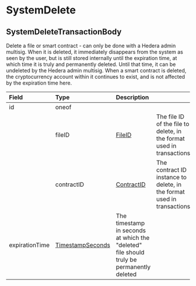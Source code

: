 # SystemDelete

## SystemDeleteTransactionBody

Delete a file or smart contract - can only be done with a Hedera admin multisig. When it is deleted, it immediately disappears from the system as seen by the user, but is still stored internally until the expiration time, at which time it is truly and permanently deleted. Until that time, it can be undeleted by the Hedera admin multisig. When a smart contract is deleted, the cryptocurrency account within it continues to exist, and is not affected by the expiration time here.

| Field | Type | Description |  |
| :--- | :--- | :--- | :--- |
| id | oneof |  |  |
|  | fileID | [FileID](../basic-types/fileid.md) | The file ID of the file to delete, in the format used in transactions |
|  | contractID | [ContractID](../basic-types/contractid.md) | The contract ID instance to delete, in the format used in transactions |
| expirationTime | [TimestampSeconds](timestamp.md#timestampseconds) | The timestamp in seconds at which the "deleted" file should truly be permanently deleted |  |




